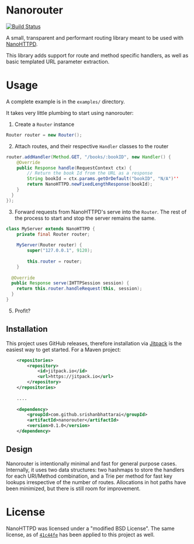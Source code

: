 # Nanorouter

[![Build Status](https://travis-ci.org/srishanbhattarai/nanorouter.svg?branch=master)](https://travis-ci.org/srishanbhattarai/nanorouter)

A small, transparent and performant routing library meant to be used with [NanoHTTPD](https://github.com/NanoHttpd/nanohttpd). 

This library adds support for route and method specific handlers, as well as basic templated URL parameter extraction.

# Usage
A complete example is in the `examples/` directory.

It takes very little plumbing to start using nanorouter:
1. Create a `Router` instance
```java
Router router = new Router();
```
2. Attach routes, and their respective `Handler` classes to the router
```java
router.addHandler(Method.GET, "/books/:bookID", new Handler() {
    @Override
    public Response handle(RequestContext ctx) {
        // Return the book Id from the URL as a response
        String bookId = ctx.params.getOrDefault("bookID", "N/A")''
        return NanoHTTPD.newFixedLengthResponse(bookId);
    }
  }
});
```
3. Forward requests from NanoHTTPD's serve into the `Router`. The rest of the process to start and stop the server remains the same.
```java
class MyServer extends NanoHTTPD {
    private final Router router;
    
    MyServer(Router router) {
        super("127.0.0.1", 9120);
        
        this.router = router;
    }
    
  @Override
  public Response serve(IHTTPSession session) {
    return this.router.handleRequest(this, session);
  }
}
```

5. Profit?

## Installation
This project uses GitHub releases, therefore installation via [Jitpack](https://jitpack.io/) is the easiest way to get started. For a Maven project:
```xml
	<repositories>
		<repository>
		    <id>jitpack.io</id>
		    <url>https://jitpack.io</url>
		</repository>
	</repositories>
	
	....
	
    <dependency>
	    <groupId>com.github.srishanbhattarai</groupId>
	    <artifactId>nanorouter</artifactId>
	    <version>0.1.0</version>
	</dependency>
```

## Design
Nanorouter is intentionally minimal and fast for general purpose cases. Internally, it uses two data structures: two hashmaps to store the handlers for each URI/Method combination, and a Trie per method for fast key lookups irrespective of the number of routes. 
Allocations in hot paths have been minimized, but there is still room for improvement. 

# License
NanoHTTPD was licensed under a "modified BSD License". The same license, as of [`41c44fe`](https://github.com/NanoHttpd/nanohttpd/tree/41c44fe4abf9722cf63d3f79791b4c26f9fb58be) has been applied to this project as well.
